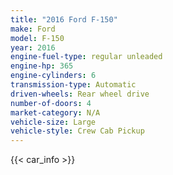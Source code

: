```yaml
---
title: "2016 Ford F-150"
make: Ford
model: F-150
year: 2016
engine-fuel-type: regular unleaded
engine-hp: 365
engine-cylinders: 6
transmission-type: Automatic
driven-wheels: Rear wheel drive
number-of-doors: 4
market-category: N/A
vehicle-size: Large
vehicle-style: Crew Cab Pickup
---
```


{{< car_info >}}
